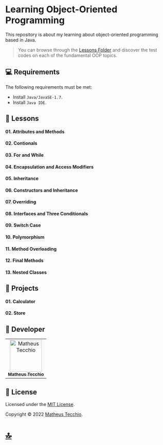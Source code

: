 # Learning Object-Oriented Programming
This repository is about my learning about object-oriented programming based in Java.

> You can browse through the [Lessons Folder](./Lessons) and discover the test codes on each of the fundamental OOP topics.

## 💻 Requirements

The following requirements must be met:

* Install `Java/JavaSE-1.7`.
* Install `Java IDE`.







## 📖 Lessons
#### 01. Attributes and Methods
#### 02. Contionals
#### 03. For and While
#### 04. Encapsulation and Access Modifiers
#### 05. Inheritance
#### 06. Constructors and Inheritance
#### 07. Overriding
#### 08. Interfaces and Three Conditionals
#### 09. Switch Case
#### 10. Polymorphism
#### 11. Method Overloading
#### 12. Final Methods
#### 13. Nested Classes

## 📐 Projects
#### 01. Calculator
#### 02. Store



## 📛 Developer

<table>
  <tr>
    <td align="center">
      <a href="#">
        <img src="https://avatars.githubusercontent.com/u/52295230?v=4" width="100px;" alt="Matheus Tecchio"/><br>
        <sub>
          <b>Matheus Tecchio</b>
        </sub>
      </a>
    </td>
</table>
  
## 📝 License

Licensed under the  [MIT License](./LICENSE).

Copyright © 2022 [Matheus Tecchio](https://github.com/matheustecchio).

# [🔝](#learning-object-oriented-programming)
